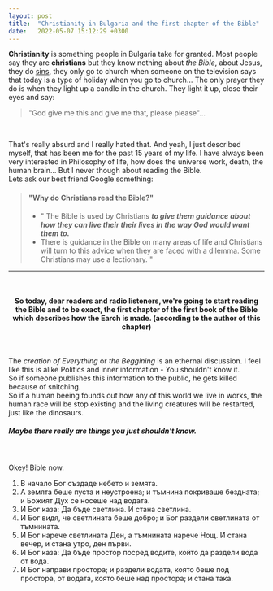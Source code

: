 ```yaml
---
layout: post
title:  "Christianity in Bulgaria and the first chapter of the Bible"
date:   2022-05-07 15:12:29 +0300
---
```


__Christianity__ is something people in Bulgaria take for granted. Most people say they are __christians__ but they know nothing about _the Bible_, about Jesus, they do [sins](https://en.wikipedia.org/wiki/Sin), they only go to church when someone on the television says that today is a type of holiday when you go to church...
The only prayer they do is when they light up a candle in the church. They light it up, close their eyes and say:  
>"God give me this and give me that, please please"...    

<br>

That's really absurd  and I really hated that. And yeah, I just described myself, that has been me for the past 15 years of my life. I have always been very interested in Philosophy of life, how does the universe work, death, the human brain... But I never though about reading the Bible.  
Lets ask our best friend Google something:  

> #### "Why do Christians read the Bible?"
> - " The Bible is used by Christians ___to give them guidance about how they can live their their lives in the way God would want them to.___  
> - There is guidance in the Bible on many areas of life and Christians will turn to this advice when they are faced with a dilemma. Some Christians may use a lectionary. "   

---

<br>

<h4>
<center>
So today, dear readers and radio listeners, we're going to start reading the Bible and to be exact, the first chapter of the first book of the Bible which describes how the Earch is made.  
(according to the author of this chapter)  
</center>  
</h4>

<br>

The *creation of Everything* or *the Beggining* is an ethernal discussion. I feel like this is alike Politics and inner information - You shouldn't know it.  
So if someone publishes this information to the public, he gets killed because of snitching.  
So if a human beeing founds out how any of this world we live in works, the human race will be stop existing and the living creatures will be restarted, just like the dinosaurs.   
##### Maybe there really are things you just shouldn't know. 

<br>

Okey! Bible now.  

1. В начало Бог създаде небето и земята.
2. А земята беше пуста и неустроена; и тъмнина покриваше бездната; и Божият Дух се носеше над водата.
3. И Бог каза: Да бъде светлина. И стана светлина.
4. И Бог видя, че светлината беше добро; и Бог раздели светлината от тъмнината.
5. И Бог нарече светлината Ден, а тъмнината нарече Нощ. И стана вечер, и стана утро, ден първи.
6. И Бог каза: Да бъде простор посред водите, който да раздели вода от вода.
7. И Бог направи простора; и раздели водата, която беше под простора, от водата, която беше над простора; и стана така.
